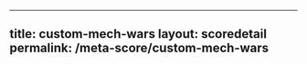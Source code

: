 ---
        
title: custom-mech-wars
layout: scoredetail
permalink: /meta-score/custom-mech-wars
---